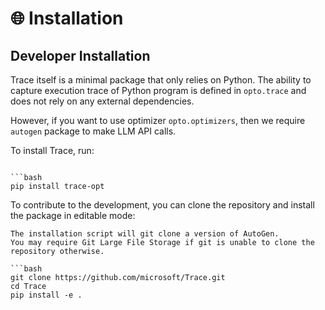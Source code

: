 # 🌐  Installation

## Developer Installation

Trace itself is a minimal package that only relies on Python.
The ability to capture execution trace of Python program is defined in `opto.trace` and does not rely on
any external dependencies.

However, if you want to use optimizer `opto.optimizers`, 
then we require `autogen` package to make LLM API calls.

To install Trace, run: 

```{admonition} Installation Command

```bash
pip install trace-opt
```

To contribute to the development, you can clone the repository and install the package in editable mode:

```{tip} 
The installation script will git clone a version of AutoGen. 
You may require Git Large File Storage if git is unable to clone the repository otherwise.

```bash
git clone https://github.com/microsoft/Trace.git
cd Trace
pip install -e .
```